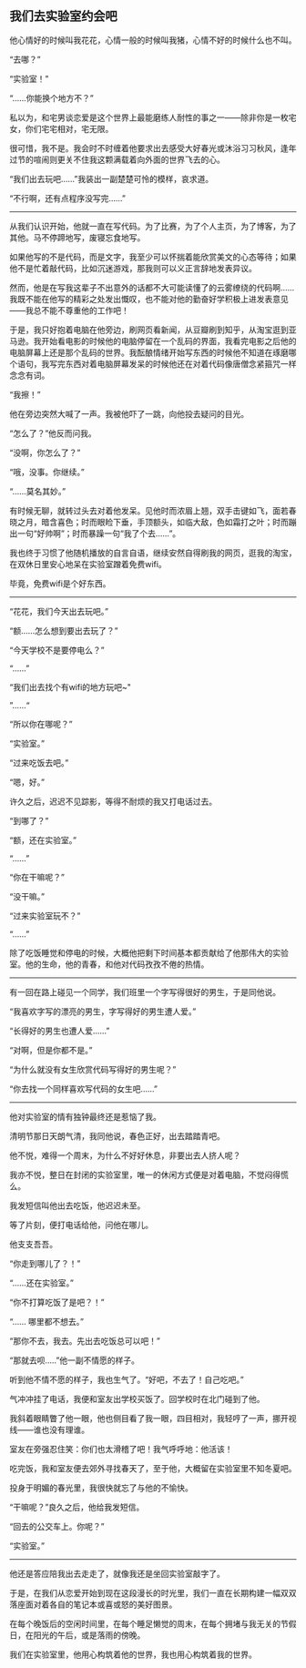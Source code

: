 我们去实验室约会吧
---

他心情好的时候叫我花花，心情一般的时候叫我猪，心情不好的时候什么也不叫。
  
“去哪？”
  
“实验室！”
  
“……你能换个地方不？”

私以为，和宅男谈恋爱是这个世界上最能磨练人耐性的事之一——除非你是一枚宅女，你们宅宅相对，宅无限。

很可惜，我不是。我会时不时缠着他要求出去感受大好春光或沐浴习习秋风，逢年过节的喧闹则更关不住我这颗满载着向外面的世界飞去的心。  




“我们出去玩吧……”我装出一副楚楚可怜的模样，哀求道。  

“不行啊，还有点程序没写完……”  

------  

从我们认识开始，他就一直在写代码。为了比赛，为了个人主页，为了博客，为了其他。马不停蹄地写，废寝忘食地写。

如果他写的不是代码，而是文字，我至少可以怀揣着能欣赏美文的心态等待；如果他不是忙着敲代码，比如沉迷游戏，那我则可以义正言辞地发表异议。

然而，他是在写我这辈子不出意外的话都不大可能读懂了的云雾缭绕的代码啊……我既不能在他写的精彩之处发出慨叹，也不能对他的勤奋好学积极上进发表意见——我总不能不尊重他的工作吧！

于是，我只好抱着电脑在他旁边，刷网页看新闻，从豆瓣刷到知乎，从淘宝逛到亚马逊。我开始看电影的时候他的电脑停留在一个乱码的界面，我看完电影之后他的电脑屏幕上还是那个乱码的世界。我酝酿情绪开始写东西的时候他不知道在琢磨哪个语句，我写完东西对着电脑屏幕发呆的时候他还在对着代码像唐僧念紧箍咒一样念念有词。

“我擦！”

他在旁边突然大喊了一声。我被他吓了一跳，向他投去疑问的目光。

“怎么了？”他反而问我。

“没啊，你怎么了？”

“哦，没事。你继续。”

“……莫名其妙。”

有时候无聊，就转过头去对着他发呆。见他时而浓眉上翘，双手击键如飞，面若春晓之月，暗含喜色；时而眼睑下垂，手顶额头，如临大敌，色如霜打之叶；时而蹦出一句“好帅啊”；时而暴躁一句“我了个去……”。

我也终于习惯了他随机播放的自言自语，继续安然自得刷我的网页，逛我的淘宝，在双休日里安心地呆在实验室蹭着免费wifi。

毕竟，免费wifi是个好东西。  
  
------

“花花，我们今天出去玩吧。”

“额……怎么想到要出去玩了？”

“今天学校不是要停电么？”

“……”

“我们出去找个有wifi的地方玩吧~"

  ”......“

 “所以你在哪呢？”

“实验室。”

“过来吃饭去吧。”

“嗯，好。”

许久之后，迟迟不见踪影，等得不耐烦的我又打电话过去。

“到哪了？”

“额，还在实验室。”

“……”

“你在干嘛呢？”

“没干嘛。”

“过来实验室玩不？”

“……”

除了吃饭睡觉和停电的时候，大概他把剩下时间基本都贡献给了他那伟大的实验室。他的生命，他的青春，和他对代码孜孜不倦的热情。  
  
------ 

有一回在路上碰见一个同学，我们班里一个字写得很好的男生，于是同他说。  

“我喜欢字写的漂亮的男生，字写得好的男生遭人爱。”  

“长得好的男生也遭人爱……”  

“对啊，但是你都不是。”  

“为什么就没有女生欣赏代码写得好的男生呢？”  

“你去找一个同样喜欢写代码的女生吧……”

------  

他对实验室的情有独钟最终还是惹恼了我。

清明节那日天朗气清，我同他说，春色正好，出去踏踏青吧。

他不悦，难得一个周末，为什么不好好休息，非要出去人挤人呢？

我亦不悦，整日在封闭的实验室里，唯一的休闲方式便是对着电脑，不觉闷得慌么。

我发短信叫他出去吃饭，他迟迟未至。

等了片刻，便打电话给他，问他在哪儿。

他支支吾吾。

“你走到哪儿了？！”

“……还在实验室。”

“你不打算吃饭了是吧？！”

“…… 哪里都不想去。”

“那你不去，我去。先出去吃饭总可以吧！”

“那就去呗…..”他一副不情愿的样子。

听到他不情不愿的样子，我也生气了。“好吧，不去了！自己吃吧。”

气冲冲挂了电话，我便和室友出学校买饭了。回学校时在北门碰到了他。

我斜着眼睛瞥了他一眼，他也侧目看了我一眼，四目相对，我轻哼了一声，挪开视线——谁也没有理谁。

室友在旁强忍住笑：你们也太滑稽了吧！我气呼呼地：他活该！

吃完饭，我和室友便去郊外寻找春天了，至于他，大概留在实验室里不知冬夏吧。

投身于明媚的春光里，我很快就忘了与他的不愉快。

“干嘛呢？”良久之后，他给我发短信。

“回去的公交车上。你呢？”

“实验室。”  

------  

他还是答应陪我出去走走了，就像我还是坐回实验室敲字了。

于是，在我们从恋爱开始到现在这段漫长的时光里，我们一直在长期构建一幅双双落座面对着各自的笔记本或喜或怒的美好图景。

在每个晚饭后的空闲时间里，在每个睡足懒觉的周末，在每个拥堵与我无关的节假日，在阳光的午后，或是落雨的傍晚。

我们在实验室里，他用心构筑着他的世界，我也用心构筑着我的世界。  
  